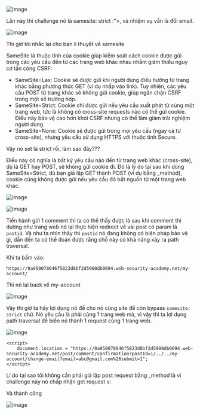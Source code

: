 ![image](https://github.com/user-attachments/assets/422b8a01-5fee-4cb2-929b-e6a7a395c20e)

Lần này thì challenge nó là samesite: strict :">, và nhiệm vụ vẫn là đổi email.

![image](https://github.com/user-attachments/assets/a58cd4a3-6177-4c54-9257-df1bd47d86fa)

Thì giờ tôi nhắc lại cho bạn lí thuyết về samesite

SameSite là thuộc tính của cookie giúp kiểm soát cách cookie được gửi trong các yêu cầu đến từ các trang web khác nhau nhằm giảm thiểu nguy cơ tấn công CSRF:

+ SameSite=Lax: Cookie sẽ được gửi khi người dùng điều hướng từ trang khác bằng phương thức GET (ví dụ nhấp vào link). Tuy nhiên, các yêu cầu POST từ trang khác sẽ không gửi cookie, giúp ngăn chặn CSRF trong một số trường hợp.
+ SameSite=Strict: Cookie chỉ được gửi nếu yêu cầu xuất phát từ cùng một trang web, tức là không có cross-site requests nào có thể gửi cookie. Điều này bảo vệ cao hơn khỏi CSRF nhưng có thể làm giảm trải nghiệm người dùng.
+ SameSite=None: Cookie sẽ được gửi trong mọi yêu cầu (ngay cả từ cross-site), nhưng yêu cầu sử dụng HTTPS với thuộc tính Secure.

Vậy nó set là strict rồi, làm sao đây???

Điều này có nghĩa là bất kỳ yêu cầu nào đến từ trang web khác (cross-site), dù là GET hay POST, sẽ không gửi cookie đi. Đó là lý do tại sao khi dùng SameSite=Strict, dù bạn giả lập GET thành POST (ví dụ bằng _method), cookie cũng không được gửi nếu yêu cầu đó bắt nguồn từ một trang web khác.

![image](https://github.com/user-attachments/assets/e2ba0ac3-6248-4f78-adfd-37c3e1b81317)

![image](https://github.com/user-attachments/assets/2cb0a5bd-df2d-45af-a13e-7ca3929b2136)

Tiến hành gửi 1 comment thì ta có thể thấy được là sau khi comment thì dường như trang web nó lại thực hiện redirect về vài post có param là `postid`. Và như ta nhìn thấy thì `postid` nó đang không có biện pháp bảo vệ gì, dẫn đến ta có thể đoán được rằng chỗ này có khả năng xảy ra path traversal.

Khi ta bấm vào:

```
https://0a950078046f5823d8bf2d5900db0094.web-security-academy.net/my-account/
```

Thì nó lại back về my-account 

![image](https://github.com/user-attachments/assets/b78ae92a-49b6-46d1-bf71-60996f0f5bdf)

Vậy thì giờ ta hãy lợi dụng nó để cho nó cùng site để còn bypass `samesite: strict` chứ. Nó yêu cầu là phải cùng 1 trang web mà, vì vậy thì ta lợi dụng path traversal để biến nó thành 1 request cùng 1 trang web.

![image](https://github.com/user-attachments/assets/c6e0a992-4f0c-49ac-8e0e-c27e53ee49fa)

```
<script>
    document.location = "https://0a950078046f5823d8bf2d5900db0094.web-security-academy.net/post/comment/confirmation?postId=1/../../my-account/change-email?email=abc@gmail.com%26submit=1";
</script>
```

Lí do tại sao tôi không cần phải giả lập post request bằng _method là vì challenge này nó chấp nhận get request v:

Và thành công

![image](https://github.com/user-attachments/assets/9fc18cd0-6ef2-4494-9eb2-3582340ae594)
